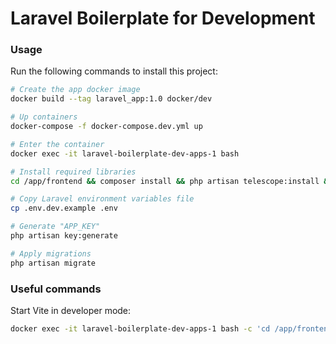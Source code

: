 # Laravel Boilerplate for Development

### Usage

Run the following commands to install this project:

```bash
# Create the app docker image
docker build --tag laravel_app:1.0 docker/dev

# Up containers
docker-compose -f docker-compose.dev.yml up

# Enter the container
docker exec -it laravel-boilerplate-dev-apps-1 bash

# Install required libraries
cd /app/frontend && composer install && php artisan telescope:install && npm install

# Copy Laravel environment variables file
cp .env.dev.example .env

# Generate "APP_KEY"
php artisan key:generate

# Apply migrations
php artisan migrate
```

### Useful commands

Start Vite in developer mode:

```bash
docker exec -it laravel-boilerplate-dev-apps-1 bash -c 'cd /app/frontend && npm run dev'
```
